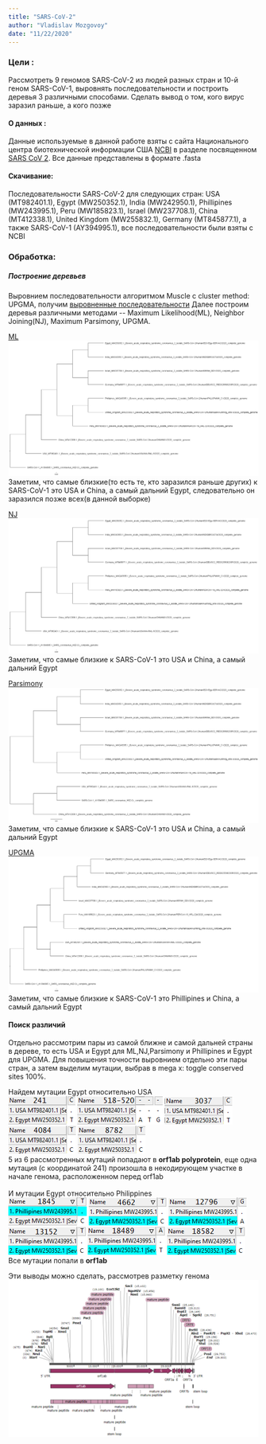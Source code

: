 ```yaml
---
title: "SARS-CoV-2"
author: "Vladislav Mozgovoy"
date: "11/22/2020"
---
```





### Цели : 

Рассмотреть 9 геномов SARS-CoV-2 из людей разных стран и 10-й геном SARS-CoV-1, выровнять последовательности и построить деревья 3 различными способами. Сделать вывод о том, кого вирус заразил раньше, а кого позже


#### О данных :

Данные используемые в данной работе взяты с сайта Национального центра биотехнической информации США [NCBI](https://www.ncbi.nlm.nih.gov/) в разделе посвященном [SARS CoV 2](https://www.ncbi.nlm.nih.gov/sars-cov-2/). Все данные представлены в формате .fasta

#### Скачивание:
Последовательности SARS-CoV-2 для следующих стран: USA (MT982401.1), Egypt (MW250352.1), India (MW242950.1), Phillipines (MW243995.1), Peru (MW185823.1), Israel (MW237708.1), China (MT412338.1), United Kingdom (MW255832.1), Germany (MT845877.1), а также SARS-CoV-1 (AY394995.1), все последовательности были взяты с NCBI

### Обработка:

##### Построение деревьев
Выровнием последовательности алгоритмом Muscle с cluster method: UPGMA, получим [выровненные последовательности](https://drive.google.com/file/d/1kc6_OVghl_PA2pgcyYUtXgKXkGD4Fk4z/view?usp=drivesdk)
Далее построим деревья различными методами -- Maximum Likelihood(ML), Neighbor Joining(NJ), Maximum Parsimony, UPGMA.

[ML](https://drive.google.com/file/d/1pj5pk_VupiLs5DvEZbg0DwibLgN7KF1O/view?usp=sharing)
![](Tree/ML.png)
Заметим, что самые близкие(то есть те, кто заразился раньше других) к SARS-CoV-1 это USA и China, а самый дальний Egypt, следовательно он заразился позже всех(в данной выборке)



[NJ](https://drive.google.com/file/d/1m5s4RSjhooZOTgGQODUzSeaA-_yvdfao/view?usp=sharing)
![](Tree/NJ.png)
Заметим, что самые близкие к SARS-CoV-1 это USA и China, а самый дальний Egypt



[Parsimony](https://drive.google.com/file/d/1gj83R-Yx7gq2PcGx3TTt_cuX0pZLoi_o/view?usp=sharing)
![](Tree/Parsimony.png)
Заметим, что самые близкие к SARS-CoV-1 это USA и China, а самый дальний Egypt



[UPGMA](https://drive.google.com/file/d/16cfLCQ_qS2v30Bkto0Tmph146sbW9ZJr/view?usp=sharing)
![](Tree/UPGMA.png)
Заметим, что самые близкие к SARS-CoV-1 это Phillipines и China, а самый дальний Egypt



#### Поиск различий

Отдельно рассмотрим пары из самой ближне и самой дальней страны в дереве, то есть USA и Egypt для ML,NJ,Parsimony и Phillipines и Egypt для UPGMA.
Для повышения точности выровнием отдельно эти пары стран, а затем выделим мутации, выбрав в mega x: toggle conserved sites 100%.

Найдем мутации Egypt относительно USA
<br />
![](Pics\B1.png)
![](Pics\B2.png)
![](Pics\B3.png)
![](Pics\B4.png)
![](Pics\B5.png)
<br />
5 из 6 рассмотренных мутаций попадают в **orf1ab polyprotein**, еще одна мутация (с координатой 241) произошла в некодирующем участке в начале генома, расположенном перед orf1ab
<br /><br />
И мутации Egypt относительно Philippines
<br />
![](Pics\A1.png)
![](Pics\A2.png)
![](Pics\A3.png)
![](Pics\A4.png)
![](Pics\A5.png)
![](Pics\A6.png)
<br />
Все мутации попали в **orf1ab**

Эти выводы можно сделать, рассмотрев разметку генома
![](Pics\map.png)
